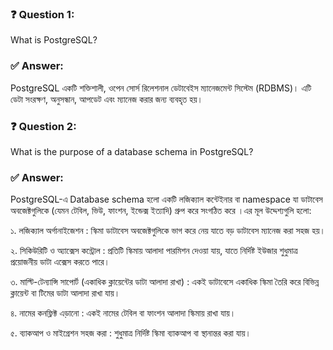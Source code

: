 ### ❓ Question 1:
What is PostgreSQL?


### ✅ Answer:
PostgreSQL একটি শক্তিশালী, ওপেন সোর্স রিলেশনাল ডেটাবেইস ম্যানেজমেন্ট সিস্টেম (RDBMS)। এটি ডেটা সংরক্ষণ, অনুসন্ধান, আপডেট এবং ম্যানেজ করার জন্য ব্যবহৃত হয়।

### ❓ Question 2:
What is the purpose of a database schema in PostgreSQL?

### ✅ Answer:
PostgreSQL-এ Database schema হলো একটি লজিক্যাল কন্টেইনার বা namespace যা ডাটাবেস অবজেক্টগুলিকে (যেমন টেবিল, ভিউ, ফাংশন, ইন্ডেক্স ইত্যাদি) গ্রুপ করে সংগঠিত করে ।এর মূল উদ্দেশ্যগুলি হলো:

১. লজিক্যাল অর্গানাইজেশন :
স্কিমা ডাটাবেস অবজেক্টগুলিকে ভাগ করে নেয় যাতে বড় ডাটাবেস ম্যানেজ করা সহজ হয়।

২. সিকিউরিটি ও অ্যাক্সেস কন্ট্রোল : 
প্রতিটি স্কিমায় আলাদা পারমিশন দেওয়া যায়, যাতে নির্দিষ্ট ইউজার শুধুমাত্র প্রয়োজনীয় ডাটা এক্সেস করতে পারে।

৩. মাল্টি-টেন্যান্সি সাপোর্ট (একাধিক ক্লায়েন্টের ডাটা আলাদা রাখা) :
একই ডাটাবেসে একাধিক স্কিমা তৈরি করে বিভিন্ন ক্লায়েন্ট বা টিমের ডাটা আলাদা রাখা যায়।

৪. নামের কনফ্লিক্ট এড়ানো : 
একই নামের টেবিল বা ফাংশন আলাদা স্কিমায় রাখা যায়।

৫. ব্যাকআপ ও মাইগ্রেশন সহজ করা :
শুধুমাত্র নির্দিষ্ট স্কিমা ব্যাকআপ বা স্থানান্তর করা যায়।